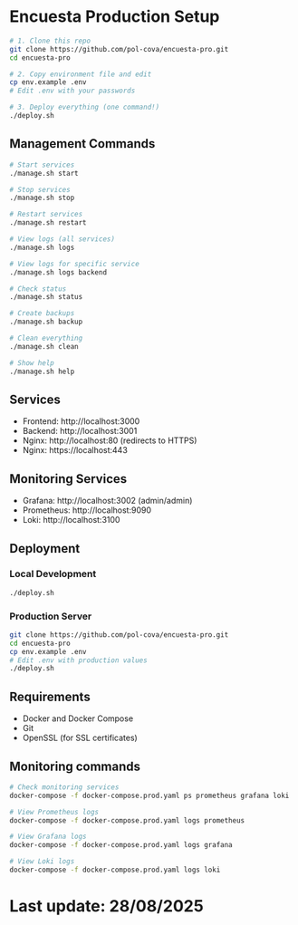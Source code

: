 # Encuesta Production Setup

```bash
# 1. Clone this repo
git clone https://github.com/pol-cova/encuesta-pro.git
cd encuesta-pro

# 2. Copy environment file and edit
cp env.example .env
# Edit .env with your passwords

# 3. Deploy everything (one command!)
./deploy.sh
```

## Management Commands

```bash
# Start services
./manage.sh start

# Stop services
./manage.sh stop

# Restart services
./manage.sh restart

# View logs (all services)
./manage.sh logs

# View logs for specific service
./manage.sh logs backend

# Check status
./manage.sh status

# Create backups
./manage.sh backup

# Clean everything
./manage.sh clean

# Show help
./manage.sh help
```

## Services

- Frontend: http://localhost:3000
- Backend: http://localhost:3001
- Nginx: http://localhost:80 (redirects to HTTPS)
- Nginx: https://localhost:443

## Monitoring Services

- Grafana: http://localhost:3002 (admin/admin)
- Prometheus: http://localhost:9090
- Loki: http://localhost:3100

## Deployment

### Local Development
```bash
./deploy.sh
```

### Production Server
```bash
git clone https://github.com/pol-cova/encuesta-pro.git
cd encuesta-pro
cp env.example .env
# Edit .env with production values
./deploy.sh
```

## Requirements

- Docker and Docker Compose
- Git
- OpenSSL (for SSL certificates)

## Monitoring commands

```bash
# Check monitoring services
docker-compose -f docker-compose.prod.yaml ps prometheus grafana loki

# View Prometheus logs
docker-compose -f docker-compose.prod.yaml logs prometheus

# View Grafana logs
docker-compose -f docker-compose.prod.yaml logs grafana

# View Loki logs
docker-compose -f docker-compose.prod.yaml logs loki
```

# Last update: 28/08/2025